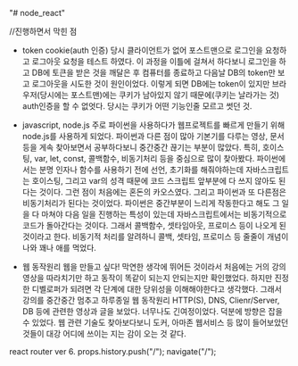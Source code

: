 "# node_react"

//진행하면서 막힌 점

- token cookie(auth 인증)
  당시 클라이언트가 없어 포스트맨으로 로그인을 요청하고 로그아웃 요청을 테스트 하였다. 이 과정을 이틀에 걸쳐서 하다보니 로그인을 하고 DB에 토큰을 받은 것을 깨달은 후 컴퓨터를 종료하고 다음날 DB의 token만 보고 로그아웃을 시도한 것이 원인이었다.
  이렇게 되면 DB에는 token이 있지만 브라우저(당시에는 포스트맨)에는 쿠키가 남아있지 않기 때문에(쿠키는 날라가는 것) auth인증을 할 수 없엇다. 당시는 쿠키가 어떤 기능인줄 모르고 썻던 것.

- javascript, node.js
  주로 파이썬을 사용하다가 웹프로젝트를 빠르게 만들기 위해 node.js를 사용하게 되었다. 파이썬과 다른 점이 많아 기본기를 다루는 영상, 문서 등을 게속 찾아보면서 공부하다보니 중간중간 끊기는 부분이 많았다.
  특히, 호이스팅, var, let, const, 콜백함수, 비동기처리 등을 중심으로 많이 찾아봤다. 파이썬에서는 분명 인자나 함수를 사용하기 전에 선언, 초기화를 해줘야하는데 자바스크립트는 호이스팅, 그리고 var의 성격 때문에 코드 스크립트 앞부분에 다 쓰지 않아도 된다는 것이다. 그런 점이 처음에는 혼돈의 카오스였다. 그리고 파이썬과 또 다른점은 비동기처리가 된다는 것이었다. 파이썬은 중간부분이 느리게 작동한다고 해도 그 일을 다 마쳐야 다음 일을 진행하는 특성이 있는데 자바스크립트에서는 비동기적으로 코드가 돌아간다는 것이다. 그래서 콜백함수, 셋타임아웃, 프로미스 등이 나오게 된 것이라고 한다. 비동기적 처리를 알려하니 콜백, 셋타임, 프로미스 등 줄줄이 개념이 나와 꽤나 애를 먹었다.

- 웹 동작원리
  웹을 만들고 싶다! 막연한 생각에 뛰어든 것이라서 처음에는 거의 강의 영상을 따라치기만 하고 동작이 똑같이 되는지 안되는지만 확인했었다. 하지만 진정한 디벨로퍼가 되려면 각 단계에 대한 당위성을 이해해야한다고 생각했다. 그래서 강의를 중간중간 멈추고 하루종일 웹 동작원리 HTTP(S), DNS, Clienr/Server, DB 등에 관련한 영상과 글을 보았다. 너무나도 긴여정이었다. 덕분에 방향은 잡을 수 있었다. 웹 관련 기술도 찾아보다보니 도커, 아마존 웹서비스 등 많이 들어보았던 것들이 대강 어디에 쓰이는 지는 감이 오는 것 같다.

react router ver 6.
props.history.push("/");
navigate("/");
